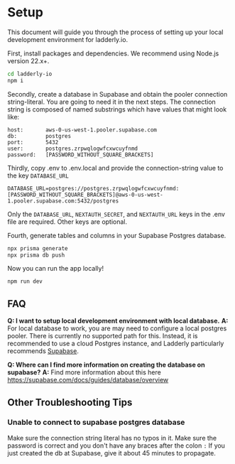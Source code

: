 # Setup

This document will guide you through the process of setting up your local development environment for ladderly.io.

First, install packages and dependencies. We recommend using Node.js version 22.x+.

```bash
cd ladderly-io
npm i
```

Secondly, create a database in Supabase and obtain the pooler connection string-literal. You are going to need it in the next steps. The connection string is composed of named substrings which have values that might look like:

```text
host:       aws-0-us-west-1.pooler.supabase.com
db:         postgres
port:       5432
user:       postgres.zrpwqlogwfcxwcuyfnmd
password:   [PASSWORD_WITHOUT_SQUARE_BRACKETS]
```

Thirdly, copy .env to .env.local and provide the connection-string value to the key `DATABASE_URL`

```text
DATABASE_URL=postgres://postgres.zrpwqlogwfcxwcuyfnmd:[PASSWORD_WITHOUT_SQUARE_BRACKETS]@aws-0-us-west-1.pooler.supabase.com:5432/postgres
```

Only the `DATABASE_URL`, `NEXTAUTH_SECRET`, and `NEXTAUTH_URL` keys in the .env file are required. Other keys are optional.

Fourth, generate tables and columns in your Supabase Postgres database.

```bash
npx prisma generate
npx prisma db push
```

Now you can run the app locally!

```bash
npm run dev
```

## FAQ

**Q: I want to setup local development environment with local database.**
**A:** For local database to work, you are may need to configure a local postgres pooler. There is currently no supported path for this. Instead, it is recommended to use a cloud Postgres instance, and Ladderly particularly recommends [Supabase](https://supabase.com/).

**Q: Where can I find more information on creating the database on supabase?**
**A:** Find more information about this here <https://supabase.com/docs/guides/database/overview>

## Other Troubleshooting Tips

### **Unable to connect to supabase postgres database**

Make sure the connection string literal has no typos in it.
Make sure the password is correct and you don't have any braces after the colon `:`
If you just created the db at Supabase, give it about 45 minutes to propagate.
